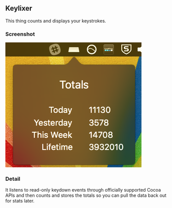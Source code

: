 ## Keylixer

This thing counts and displays your keystrokes.

### Screenshot

![screen1](/media/screen1.png)

### Detail

It listens to read-only keydown events through officially supported Cocoa APIs
and then counts and stores the totals so you can pull the data back out for
stats later.
